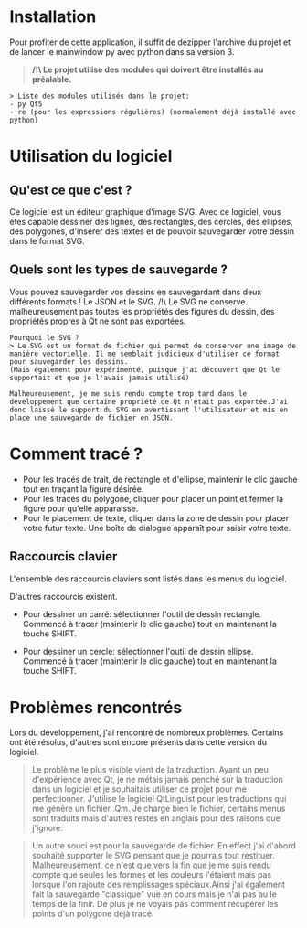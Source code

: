 # Installation
Pour profiter de cette application, il suffit de dézipper l'archive du projet et de lancer le mainwindow py avec python dans sa version 3.
<b> 
> /!\ Le projet utilise des modules qui doivent être installés au préalable.
</b>

    > Liste des modules utilisés dans le projet:
    - py Qt5
    - re (pour les expressions régulières) (normalement déjà installé avec python)


# Utilisation du logiciel
## Qu'est ce que c'est ? 
Ce logiciel est un éditeur graphique d'image SVG. Avec ce logiciel, vous êtes capable dessiner des lignes, des rectangles, des cercles, des ellipses, des polygones, d'insérer des textes et de pouvoir sauvegarder votre dessin dans le format SVG.

## Quels sont les types de sauvegarde ?
Vous pouvez sauvegarder vos dessins en sauvegardant dans deux différents formats ! Le JSON et le SVG.
/!\ Le SVG ne conserve malheureusement pas toutes les propriétés des figures du dessin, des propriétés propres à Qt ne sont pas exportées.

    Pourquoi le SVG ?
    > Le SVG est un format de fichier qui permet de conserver une image de manière vectorielle. Il me semblait judicieux d'utiliser ce format pour sauvegarder les dessins. 
    (Mais également pour expérimenté, puisque j'ai découvert que Qt le supportait et que je l'avais jamais utilisé)

    Malheureusement, je me suis rendu compte trop tard dans le développement que certaine propriété de Qt n'était pas exportée.J'ai donc laissé le support du SVG en avertissant l'utilisateur et mis en place une sauvegarde de fichier en JSON.

# Comment tracé ?
- Pour les tracés de trait, de rectangle et d'ellipse, maintenir le clic gauche tout en traçant la figure désirée.
- Pour les tracés du polygone, cliquer pour placer un point et fermer la figure pour qu'elle apparaisse.
- Pour le placement de texte, cliquer dans la zone de dessin pour placer votre futur texte. Une boîte de dialogue apparaît pour saisir votre texte.


## Raccourcis clavier
L'ensemble des raccourcis claviers sont listés dans les menus du logiciel.

D'autres raccourcis existent. 

- Pour dessiner un carré: sélectionner l'outil de dessin rectangle. Commencé à tracer (maintenir le clic gauche) tout en maintenant la touche SHIFT.

- Pour dessiner un cercle: sélectionner l'outil de dessin ellipse. Commencé à tracer (maintenir le clic gauche) tout en maintenant la touche SHIFT.


# Problèmes rencontrés
Lors du développement, j'ai rencontré de nombreux problèmes. Certains ont été résolus, d'autres sont encore présents dans cette version du logiciel.
>Le problème le plus visible vient de la traduction. Ayant un peu d'expérience avec Qt, je ne métais jamais penché sur la traduction dans un logiciel et je souhaitais utiliser ce projet pour me perfectionner. J'utilise le logiciel QtLinguist pour les traductions qui me génère un fichier .Qm. Je charge bien le fichier, certains menus sont traduits mais d'autres restes en anglais pour des raisons que j'ignore.

> Un autre souci est pour la sauvegarde de fichier. En effect j'ai d'abord souhaité supporter le SVG pensant que je pourrais tout restituer. Malheureusement, ce n'est que vers la fin que je me suis rendu compte que seules les formes et les couleurs l'étaient mais pas lorsque l'on rajoute des remplissages spéciaux.Ainsi j'ai également fait la sauvegarde "classique" vue en cours mais je n'ai pas au le temps de la finir. De plus je ne voyais pas comment récupérer les points d'un polygone déjà tracé.
